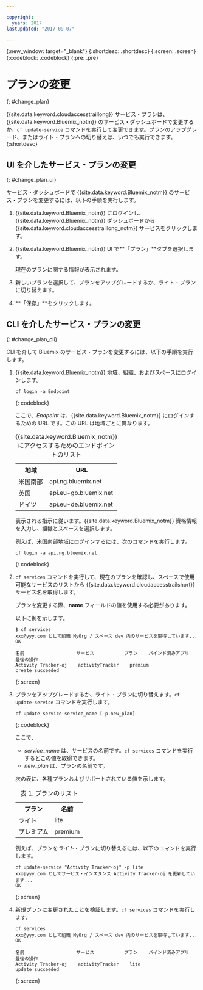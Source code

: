 ```yaml
---

copyright:
  years: 2017
lastupdated: "2017-09-07"

---
```


{:new_window: target="_blank"}
{:shortdesc: .shortdesc}
{:screen: .screen}
{:codeblock: .codeblock}
{:pre: .pre}


# プランの変更
{: #change_plan}

{{site.data.keyword.cloudaccesstraillong}} サービス・プランは、{{site.data.keyword.Bluemix_notm}} のサービス・ダッシュボードで変更するか、`cf update-service` コマンドを実行して変更できます。プランのアップグレード、またはライト・プランへの切り替えは、いつでも実行できます。
{:shortdesc}

## UI を介したサービス・プランの変更
{: #change_plan_ui}

サービス・ダッシュボードで {{site.data.keyword.Bluemix_notm}} のサービス・プランを変更するには、以下の手順を実行します。

1. {{site.data.keyword.Bluemix_notm}} にログインし、{{site.data.keyword.Bluemix_notm}} ダッシュボードから {{site.data.keyword.cloudaccesstraillong_notm}} サービスをクリックします。 
    
2. {{site.data.keyword.Bluemix_notm}} UI で**「プラン」**タブを選択します。

    現在のプランに関する情報が表示されます。
	
3. 新しいプランを選択して、プランをアップグレードするか、ライト・プランに切り替えます。 

4. **「保存」**をクリックします。



## CLI を介したサービス・プランの変更
{: #change_plan_cli}

CLI を介して Bluemix のサービス・プランを変更するには、以下の手順を実行します。

1. {{site.data.keyword.Bluemix_notm}} 地域、組織、およびスペースにログインします。 

    ```
    cf login -a Endpoint
    ```
    {: codeblock}
	
	ここで、*Endpoint* は、{{site.data.keyword.Bluemix_notm}} にログインするための URL です。この URL は地域ごとに異なります。
	
	<table>
	    <caption>{{site.data.keyword.Bluemix_notm}} にアクセスするためのエンドポイントのリスト</caption>
		<tr>
		  <th>地域</th>
		  <th>URL</th>
		</tr>
		<tr>
		  <td>米国南部</td>
		  <td>api.ng.bluemix.net</td>
		</tr>
		<tr>
		  <td>英国</td>
		  <td>api.eu-gb.bluemix.net</td>
		</tr>
		<tr>
		  <td>ドイツ</td>
		  <td>api.eu-de.bluemix.net</td>
		</tr>
	</table>

    表示される指示に従います。{{site.data.keyword.Bluemix_notm}} 資格情報を入力し、組織とスペースを選択します。 

    例えば、米国南部地域にログインするには、次のコマンドを実行します。
	
	```
	cf login -a api.ng.bluemix.net
	```
	{: codeblock}
	
2. `cf services` コマンドを実行して、現在のプランを確認し、スペースで使用可能なサービスのリストから {{site.data.keyword.cloudaccesstrailshort}} サービス名を取得します。 

    プランを変更する際、**name** フィールドの値を使用する必要があります。 

    以下に例を示します。
	
	```
	$ cf services
    xxx@yyy.com として組織 MyOrg / スペース dev 内のサービスを取得しています...
    OK

    名前                   サービス           プラン    バインド済みアプリ      最後の操作
    Activity Tracker-oj    activityTracker    premium                              create succeeded
    ```
	{: screen}
    
3. プランをアップグレードするか、ライト・プランに切り替えます。`cf update-service` コマンドを実行します。
    
	```
	cf update-service service_name [-p new_plan]
	```
	{: codeblock}
	
	ここで、 
	
	* *service_name* は、サービスの名前です。`cf services` コマンドを実行するとこの値を取得できます。
	* *new_plan* は、プランの名前です。
	
	次の表に、各種プランおよびサポートされている値を示します。
	
	<table>
	  <caption>表 1. プランのリスト</caption>
	  <tr>
	    <th>プラン</th>
	    <th>名前</th>
	  </tr>
	  <tr>
	    <td>ライト</td>
	    <td>lite</td>
	  </tr>
	  <tr>
	    <td>プレミアム</td>
	    <td>premium</td>
	  </tr>
	</table>
	
	例えば、プランを*ライト*・プランに切り替えるには、以下のコマンドを実行します。
	
	```
	cf update-service "Activity Tracker-oj" -p lite
    xxx@yyy.com としてサービス・インスタンス Activity Tracker-oj を更新しています...
    OK
	```
	{: screen}

4. 新規プランに変更されたことを検証します。`cf services` コマンドを実行します。

    ```
	cf services
    xxx@yyy.com として組織 MyOrg / スペース dev 内のサービスを取得しています...
    OK

    名前                   サービス           プラン    バインド済みアプリ      最後の操作
    Activity Tracker-oj    activityTracker    lite                              update succeeded
    ```
	{: screen}






